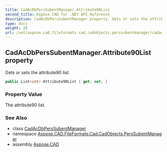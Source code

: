 ```yaml
---
title: CadAcDbPersSubentManager.Attribute90List
second_title: Aspose.CAD for .NET API Reference
description: CadAcDbPersSubentManager property. Gets or sets the attribute90 list
type: docs
weight: 20
url: /net/aspose.cad.fileformats.cad.cadobjects.perssubentmanager/cadacdbperssubentmanager/attribute90list/
---
```

## CadAcDbPersSubentManager.Attribute90List property

Gets or sets the attribute90 list.

```csharp
public List<int> Attribute90List { get; set; }
```

### Property Value

The attribute90 list.

### See Also

* class [CadAcDbPersSubentManager](../)
* namespace [Aspose.CAD.FileFormats.Cad.CadObjects.PersSubentManager](../../cadacdbperssubentmanager/)
* assembly [Aspose.CAD](../../../)


